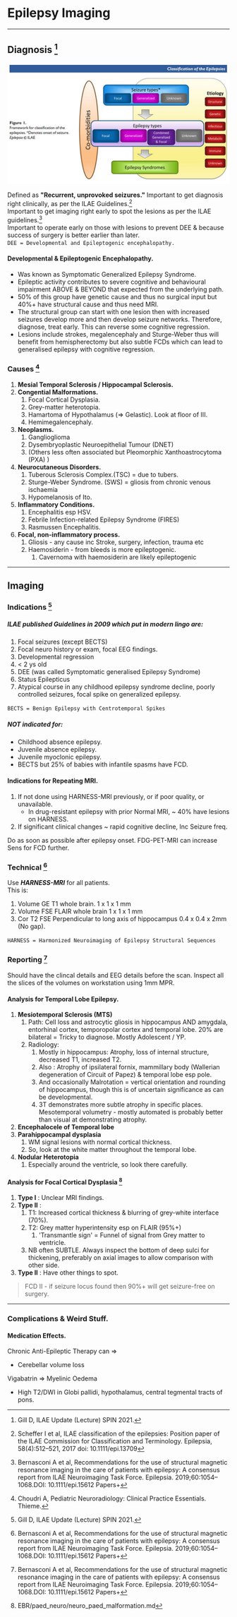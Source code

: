# Epilepsy Imaging 

---

[^Gill_2021]:Gill D, ILAE Update (Lecture) SPIN 2021.
[^ILAE_2019]:Bernasconi A et al, Recommendations for the use of structural magnetic resonance imaging in the care of patients with epilepsy: A consensus report from ILAE Neuroimaging Task Force. Epilepsia. 2019;60:1054–1068.DOI: 10.1111/epi.15612 Papers+
[^ILAE_2017]:Scheffer I et al, ILAE classification of the epilepsies: Position paper of the ILAE Commission for Classification and Terminology. Epilepsia, 58(4):512–521, 2017 doi: 10.1111/epi.13709 
[^Choudri_2017]:Choudri A, Pediatric Neuroradiology: Clinical Practice Essentials. Thieme.
[^EBR_2021]:EBR/paed_neuro/neuro_paed_malformation.md

## Diagnosis [^Gill_2021]

![ILAE Diagnosis](/paed_neuro/Images/ILAE_Classification_Overview.png) 

Defined as **"Recurrent, unprovoked seizures."** 
Important to get diagnosis right clinically, as per the ILAE Guidelines.[^ILAE_2017]  
Important to get imaging right early to spot the lesions as per the ILAE guidelines.[^ILAE_2019]  
Important to operate early on those with lesions to prevent DEE & because success of surgery is better earlier than later.  
`DEE = Developmental and Epileptogenic encephalopathy.`

#### Developmental & Epileptogenic Encephalopathy.
- Was known as Symptomatic Generalized Epilepsy Syndrome.
- Epileptic activity contributes to severe cognitive and behavioural impairment ABOVE & BEYOND that expected from the underlying path.  
- 50% of this group have genetic cause and thus no surgical input but 40%+ have structural cause and thus need MRI.
- The structural group can start with one lesion then with increased seizures develop more and then develop seizure networks. Therefore, diagnose, treat early. This can reverse some cognitive regression. 
- Lesions include strokes, megalencephaly and Sturge-Weber thus will benefit from hemispherectomy but also subtle FCDs which can lead to generalised epilepsy with cognitive regression.

### **Causes** [^Choudri_2017] 
1. **Mesial Temporal Sclerosis / Hippocampal Sclerosis.**
1. **Congential Malformations.**
    1. Focal Cortical Dysplasia.
    2. Grey-matter heterotopia. 
    3. Hamartoma of Hypothalamus (=> Gelastic). Look at floor of III.
    4. Hemimegalencephaly. 
1. **Neoplasms.**
    1. Ganglioglioma 
    2. Dysembryoplastic Neuroepithelial Tumour (DNET) 
    3. (Others less often associated but Pleomorphic Xanthoastrocytoma (PXA) )
1. **Neurocutaneous Disorders.**
    1. Tuberous Sclerosis Complex.(TSC) = due to tubers.
    2. Sturge-Weber Syndrome. (SWS) = gliosis from chronic venous ischaemia
    3. Hypomelanosis of Ito.
1. **Inflammatory Conditions.**
    1. Encephalitis esp HSV. 
    2. Febrile Infection-related Epilepsy Syndrome (FIRES) 
    3. Rasmussen Encephalitis. 
1. **Focal, non-inflammatory process.**
    1. Gliosis - any cause inc Stroke, surgery, infection, trauma etc
    2. Haemosiderin - from bleeds is more epileptogenic. 
        1. Cavernoma with haemosiderin are likely epileptogenic

---

## Imaging 

### Indications [^Gill_2021] 

##### ILAE published Guidelines in 2009 which put in modern lingo are:
1. Focal seizures (except BECTS)
2. Focal neuro history or exam, focal EEG findings.
3. Developmental regression
4. < 2 ys old
5. DEE (was called Symptomatic generalised Epilepsy Syndrome)
6. Status Epilepticus
7. Atypical course in any childhood epilepsy syndrome decline, poorly controlled seizures, focal spike on generalized epilepsy.   

`BECTS = Benign Epilepsy with Centrotemporal Spikes`  

##### NOT indicated for:  
- Childhood absence epilepsy.
- Juvenile absence epilepsy.
- Juvenile myoclonic epilepsy.
- BECTS
but 25% of babies with infantile spasms have FCD. 

#### Indications for Repeating MRI.  
1. If not done using HARNESS-MRI previously, or if poor quality, or unavailable.
    - In drug-resistant epilepsy with prior Normal MRI, ~ 40% have lesions on
      HARNESS.
2. If significant clinical changes ~ rapid cognitive decline, Inc Seizure freq.

Do as soon as possible after epilepsy onset.
FDG-PET-MRI can increase Sens for FCD further. 

### Technical [^ILAE_2019]

Use ***HARNESS-MRI*** for all patients.  
This is:
1. Volume GE T1 whole brain. 1 x 1 x 1 mm 
2. Volume FSE FLAIR whole brain 1 x 1 x 1 mm
3. Cor T2 FSE Perpendicular to long axis of hippocampus 0.4 x 0.4 x 2mm (No gap). 

`HARNESS = Harmonized Neuroimaging of Epilepsy Structural Sequences`

### Reporting  [^ILAE_2019]

Should have the clincal details and EEG details before the scan. 
Inspect all the slices of the volumes on workstation using 1mm MPR.

#### Analysis for Temporal Lobe Epilepsy.
1. **Mesiotemporal Sclerosis (MTS)**
    1. Path: Cell loss and astrocytic gliosis in hippocampus AND amygdala, entorhinal cortex, temporopolar cortex and temporal lobe. 20% are bilateral = Tricky to diagnose. Mostly Adolescent / YP.
    2. Radiology: 
        1. Mostly in hippocampus: Atrophy, loss of internal structure, decreased T1, increased T2.
        2. Also : Atrophy of ipsilateral fornix, mammillary body (Wallerian degeneration of Circuit of Papez) & temporal lobe esp pole.
        3. And occasionally Malrotation = vertical orientation and rounding of hippocampus, though this is of uncertain significance as can be developmental.  
        4. 3T demonstrates more subtle atrophy in specific places. Mesotemporal volumetry - mostly automated is probably better than visual at demonstrating atrophy.  
2. **Encephalocele of Temporal lobe**
3. **Parahippocampal dysplasia** 
    1. WM signal lesions with normal cortical thickness.
    2. So, look at the white matter throughout the temporal lobe.
4. **Nodular Heterotopia**
    1. Especially around the ventricle, so look there carefully. 

#### Analysis for Focal Cortical Dysplasia [^EBR_2021] 
1. **Type I** : Unclear MRI findings. 
2. **Type II** : 
    1. T1: Increased cortical thickness & blurring of grey-white interface (70%).
    2. T2: Grey matter hyperintensity esp on FLAIR (95%+) 
        1. 'Transmantle sign' = Funnel of signal from Grey matter to ventricle.
    3. NB often SUBTLE. Always inspect the bottom of deep sulci for thickening, preferably on axial images to allow comparison with other side.  
3. **Type II** : Have other things to spot. 
> FCD II - if seizure locus found then 90%+ will get seizure-free on surgery.

--- 

### Complications & Weird Stuff. 

#### Medication Effects.

Chronic Anti-Epileptic Therapy can => 
 - Cerebellar volume loss  
 
Vigabatrin => Myelinic Oedema
 - High T2/DWI in Globi pallidi, hypothalamus, central tegmental tracts of pons.
